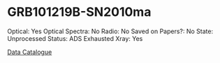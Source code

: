 # GRB101219B-SN2010ma

Optical: Yes
Optical Spectra: No
Radio: No
Saved on Papers?: No
State: Unprocessed
Status: ADS Exhausted
Xray: Yes

[Data Catalogue](GRB101219B-SN2010ma%206b585902c7564a5e9db99c7bf5d8e1e8/Data%20Catalogue%20f4ad247cc87b4389b5b242b7b52edda2.md)